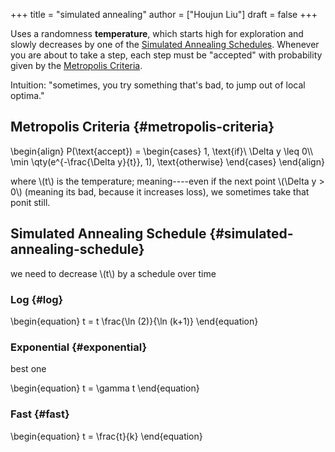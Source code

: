 +++
title = "simulated annealing"
author = ["Houjun Liu"]
draft = false
+++

Uses a randomness **temperature**, which starts high for exploration and slowly decreases by one of the [Simulated Annealing Schedules](#simulated-annealing-schedule). Whenever you are about to take a step, each step must be "accepted" with probability given by the [Metropolis Criteria](#metropolis-criteria).

Intuition: "sometimes, you try something that's bad, to jump out of local optima."


## Metropolis Criteria {#metropolis-criteria}

\begin{align}
P(\text{accept}) = \begin{cases}
1, \text{if}\ \Delta y \leq 0\\\\
\min \qty(e^{-\frac{\Delta y}{t}}, 1), \text{otherwise}
\end{cases}
\end{align}

where \\(t\\) is the temperature; meaning----even if the next point \\(\Delta y > 0\\)  (meaning its bad, because it increases loss), we sometimes take that ponit still.


## Simulated Annealing Schedule {#simulated-annealing-schedule}

we need to decrease \\(t\\) by a schedule over time


### Log {#log}

\begin{equation}
t = t \frac{\ln (2)}{\ln (k+1)}
\end{equation}


### Exponential {#exponential}

best one

\begin{equation}
t = \gamma t
\end{equation}


### Fast {#fast}

\begin{equation}
t = \frac{t}{k}
\end{equation}
